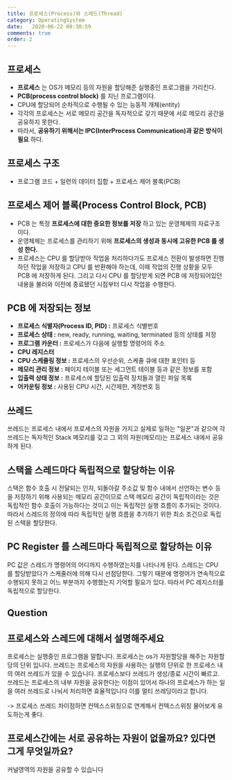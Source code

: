 ```yaml
---
title: 프로세스(Process)와 스레드(Thread)
category: OperatingSystem
date:   2020-06-22 00:30:59
comments: true
order: 2
---
```


## 프로세스
* __프로세스__ 는 OS가 메모리 등의 자원을 할당해준 실행중인 프로그램을 가리킨다.
* __PCB(process control block)__ 를 지닌 프로그램이다.
* CPU에 할당되어 순차적으로 수행될 수 있는 능동적 개체(entity)
* 각각의 프로세스는 서로 메모리 공간을 독자적으로 갖기 때문에 서로 메모리 공간을 공유하지 못한다. 
* 따라서, __공유하기 위해서는 IPC(InterProcess Communication)과 같은 방식이 필요__ 하다.

## 프로세스 구조
* 프로그램 코드 + 일련의 데이터 집합 + 프로세스 제어 블록(PCB)

## 프로세스 제어 블록(Process Control Block, PCB)
* PCB 는 특정 __프로세스에 대한 중요한 정보를 저장__ 하고 있는 운영체제의 자료구조이다. 
* 운영체제는 프로세스를 관리하기 위해 __프로세스의 생성과 동시에 고유한 PCB 를 생성 한다.__ 
* 프로세스는 CPU 를 할당받아 작업을 처리하다가도 프로세스 전환이 발생하면 진행하던 작업을 저장하고 CPU 를 반환해야 하는데, 이때 작업의 진행 상황을 모두 PCB 에 저장하게 된다. 그리고 다시 CPU 를 할당받게 되면 PCB 에 저장되어있던 내용을 불러와 이전에 종료됐던 시점부터 다시 작업을 수행한다.

## PCB 에 저장되는 정보
* __프로세스 식별자(Process ID, PID) :__ 프로세스 식별번호
* __프로세스 상태 :__ new, ready, running, waiting, terminated 등의 상태를 저장
* __프로그램 카운터 :__ 프로세스가 다음에 실행할 명령어의 주소
* __CPU 레지스터__
* __CPU 스케쥴링 정보 :__ 프로세스의 우선순위, 스케줄 큐에 대한 포인터 등
* __메모리 관리 정보 :__ 페이지 테이블 또는 세그먼트 테이블 등과 같은 정보를 포함
* __입출력 상태 정보 :__ 프로세스에 할당된 입출력 장치들과 열린 파일 목록
* __어카운팅 정보 :__ 사용된 CPU 시간, 시간제한, 계정번호 등


## 쓰레드
쓰레드는 프로세스 내에서 프로세스의 자원을 가지고 실제로 일하는 "일꾼"과 같으며 각 쓰레드는 독자적인 Stack 메모리를 갖고 그 외의 자원(메모리)는 프로세스 내에서 공유하게 된다.

## 스택을 스레드마다 독립적으로 할당하는 이유
스택은 함수 호출 시 전달되는 인자, 되돌아갈 주소값 및 함수 내에서 선언하는 변수 등을 저장하기 위해 사용되는 메모리 공간이므로 스택 메모리 공간이 독립적이라는 것은 독립적인 함수 호출이 가능하다는 것이고 이는 독립적인 실행 흐름이 추가되는 것이다. 따라서 스레드의 정의에 따라 독립적인 실행 흐름을 추가하기 위한 최소 조건으로 독립된 스택을 할당한다.

## PC Register 를 스레드마다 독립적으로 할당하는 이유
PC 값은 스레드가 명령어의 어디까지 수행하였는지를 나타나게 된다. 스레드는 CPU 를 할당받았다가 스케줄러에 의해 다시 선점당한다. 그렇기 때문에 명령어가 연속적으로 수행되지 못하고 어느 부분까지 수행했는지 기억할 필요가 있다. 따라서 PC 레지스터를 독립적으로 할당한다.

## Question
## 프로세스와 스레드에 대해서 설명해주세요
프로세스는 실행중인 프로그램을 말합니다. 프로세스는 os가 자원할당을 해주는 자원할당의 단위 입니다. 쓰레드는 프로세스의 자원을 사용하는 실행의 단위로 한 프로세스 내의 여러 쓰레드가 있을 수 있습니다. 프로세스보다 쓰레드가 생성/종료 시간이 빠르고. 쓰레드는 프로세스의 내부 자원을 공유한다는 이점이 있어서 하나의 프로세스가 하는 일을 여러 쓰레드로 나눠서 처리하면 효율적입니다 이를 멀티 쓰레딩이라고 합니다.

-> 프로세스 쓰레드 차이점하면 컨텍스스위칭으로 연계해서 컨텍스스위칭 물어보게 유도하는게 좋다.

## 프로세스간에는 서로 공유하는 자원이 없을까요? 있다면 그게 무엇일까요?
커널영역의 자원을 공유할 수 있습니다